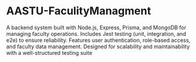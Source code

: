 # AASTU-FaculityManagment
A backend system built with Node.js, Express, Prisma, and MongoDB for managing faculty operations. Includes Jest testing (unit, integration, and e2e) to ensure reliability. Features user authentication, role-based access, and faculty data management. Designed for scalability and maintainability with a well-structured testing suite
